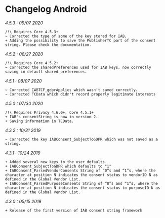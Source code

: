 Changelog Android
=================

*4.5.3 : 09/07 2020*

    /!\ Requires Core 4.5.3+
	~ Corrected the type of some of the key stored for IAB.
	+ Adding the possibility to save the PublisherTC part of the consent string. Please check the documentation.

*4.5.2 : 08/27 2020*

    /!\ Requires Core 4.5.2+
	~ Corrected the sharedPreferences used for IAB keys, now correctly saving in default shared preferences.

*4.5.1 : 08/07 2020*

    ~ Corrected IABTCF_gdprApplies which wasn't saved correctly.
    ~ Corrected TCData which didn't record properly legitimate interests

*4.5.0 : 07/30 2020*

	/!\ Requires Privacy 4.6.0+, Core 4.5.1+
	+ IAB's consentString is now in version 2.
	+ Saving information in TCData.

*4.3.2 : 10/31 2019*

    ~ Corrected the key IABConsent_SubjectToGDPR which was not saved as a string.

*4.3.1 : 10/24 2019*

	+ Added several new keys to the user defaults.
	+ IABConsent_SubjectToGDPR which defaults to "1"
	+ IABConsent_ParsedVendorConsents String of “0”s and “1”s, where the character at position N indicates the consent status to vendorID N as defined in the Global Vendor List. 
	+ IABConsent_ParsedPurposeConsents String of “0”s and “1”s, where the character at position N indicates the consent status to purposeID N as defined in the Global Vendor List.

*4.3.0 : 05/15 2019*

	+ Release of the first version of IAB consent string framework
